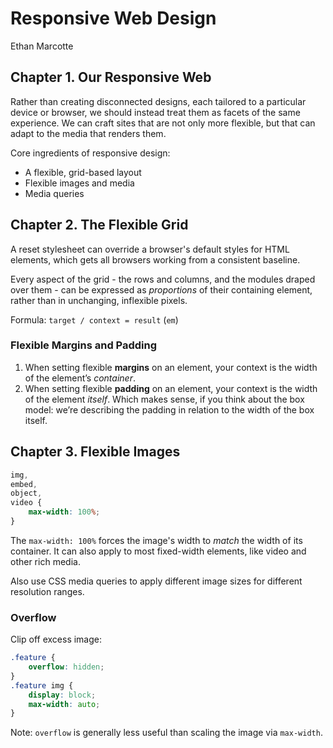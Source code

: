 # Responsive Web Design

Ethan Marcotte

## Chapter 1. Our Responsive Web

Rather than creating disconnected designs, each tailored to a particular device or browser, we should instead treat them as facets of the same experience. We can craft sites that are not only more flexible, but that can adapt to the media that renders them.

Core ingredients of responsive design:

- A flexible, grid-based layout
- Flexible images and media
- Media queries

## Chapter 2. The Flexible Grid

A reset stylesheet can override a browser's default styles for HTML elements, which gets all browsers working from a consistent baseline.

Every aspect of the grid - the rows and columns, and the modules draped over them - can be expressed as *proportions* of their containing element, rather than in unchanging, inflexible pixels. 

Formula: `target / context = result` (`em`)

### Flexible Margins and Padding

1. When setting flexible **margins** on an element, your context is the width of the element’s *container*.
2. When setting flexible **padding** on an element, your context is the width of the element *itself*. Which makes sense, if you think about the box model: we’re describing the padding in relation to the width of the box itself.

## Chapter 3. Flexible Images

```css
img,
embed,
object,
video {
	max-width: 100%;
}
```

The `max-width: 100%` forces the image's width to *match* the width of its container. It can also apply to most fixed-width elements, like video and other rich media.

Also use CSS media queries to apply different image sizes for different resolution ranges.

### Overflow

Clip off excess image:

```css
.feature {
	overflow: hidden;
}
.feature img {
	display: block;
	max-width: auto;
}
```

Note: `overflow` is generally less useful than scaling the image via `max-width`.